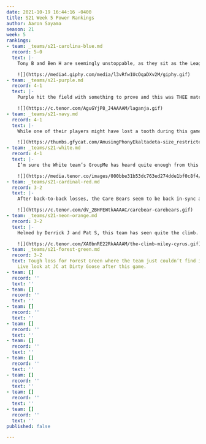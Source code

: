 ```yaml
---
date: 2021-10-19 16:44:16 -0400
title: S21 Week 5 Power Rankings
author: Aaron Sayama
season: 21
week: 5
rankings:
- team: _teams/s21-carolina-blue.md
  record: 5-0
  text: |-
    Tony B and Ben H are seemingly unstoppable, as they sit as the League’s only undefeated team. They easily and deftly handled the Silver team this week in a 42-6 blowout. With just Forest Green and Royal Blue ahead of them, it’s pretty likely they’ll be rolling into playoffs with an 8-0 record, but, as we all know, playoffs hit different, and Ben H has never made it out of the semi-finals. Will this be the year?

    ![](https://media4.giphy.com/media/l3vRfw1UcOqaDXv2M/giphy.gif)
- team: _teams/s21-purple.md
  record: 4-1
  text: |-
    Purple hit the field with something to prove and this was THEE match-up. Purple death-dropped and split all over that field to put a stop to White’s winning record. And, yes, they did score from there.

    ![](https://c.tenor.com/AguGYjP8_J4AAAAM/laganja.gif)
- team: _teams/s21-navy.md
  record: 4-1
  text: |-
    While one of their players might have lost a tooth during this game, Levert and Keith made sure to fill the gaps here to a narrow win over Lime. Levert could be heard on Sunday at Dirty Goose talking about how the A Division is “so much harder.” Maybe so, but we’re looking forward to seeing who stands out in a couple of weeks.

    ![](https://thumbs.gfycat.com/AmusingPhonyEkaltadeta-size_restricted.gif)
- team: _teams/s21-white.md
  record: 4-1
  text: |-
    I’m sure the White team’s GroupMe has heard quite enough from this team’s captain, but maybe they should not have had a mixer the night before a big game?

    ![](https://media.tenor.co/images/000bbe31b53dc763ed274dde1bf0c8f4/tenor.gif)
- team: _teams/s21-cardinal-red.md
  record: 3-2
  text: |-
    After back-to-back losses, the Care Bears seem to be back in-sync and taking down teams with their relentless positivity and some clever playmaking. If only they could tighten up that defense.

    ![](https://c.tenor.com/dV_2BHFEWtkAAAAC/carebear-carebears.gif)
- team: _teams/s21-neon-orange.md
  record: 3-2
  text: |-
    Helmed by Derrick J and Pat S, this team has seen quite the climb. Pat played safe and smart, and with the help of a lackluster defense from Forest, Orange was able to clinch a win. Will they be able to maintain consistency from here on out to climb even higher?

    ![](https://c.tenor.com/XA0bnRE22RkAAAAM/the-climb-miley-cyrus.gif)
- team: _teams/s21-forest-green.md
  record: 3-2
  text: Tough loss for Forest Green where the team just couldn’t find its groove.
    Live look at JC at Dirty Goose after this game.
- team: []
  record: ''
  text: ''
- team: []
  record: ''
  text: ''
- team: []
  record: ''
  text: ''
- team: []
  record: ''
  text: ''
- team: []
  record: ''
  text: ''
- team: []
  record: ''
  text: ''
- team: []
  record: ''
  text: ''
- team: []
  record: ''
  text: ''
- team: []
  record: ''
  text: ''
published: false

---
```

